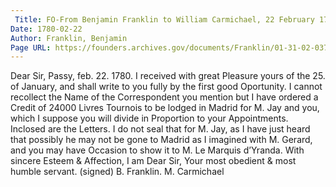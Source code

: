 ```yaml
---
 Title: FO-From Benjamin Franklin to William Carmichael, 22 February 1780
Date: 1780-02-22
Author: Franklin, Benjamin
Page URL: https://founders.archives.gov/documents/Franklin/01-31-02-0379
---
```


Dear Sir,
Passy, feb. 22. 1780.
I received with great Pleasure yours of the 25. of January, and shall write to you fully by the first good Oportunity.
I cannot recollect the Name of the Correspondent you mention but I have ordered a Credit of 24000 Livres Tournois to be lodged in Madrid for M. Jay and you, which I suppose you will divide in Proportion to your Appointments. Inclosed are the Letters. I do not seal that for M. Jay, as I have just heard that possibly he may not be gone to Madrid as I imagined with M. Gerard, and you may have Occasion to show it to M. Le Marquis d’Yranda.
With sincere Esteem & Affection, I am Dear Sir, Your most obedient & most humble servant.
(signed) B. Franklin.
M. Carmichael

